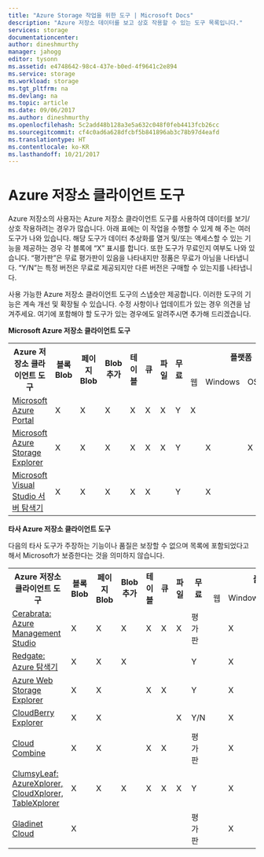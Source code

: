 ```yaml
---
title: "Azure Storage 작업을 위한 도구 | Microsoft Docs"
description: "Azure 저장소 데이터를 보고 상호 작용할 수 있는 도구 목록입니다."
services: storage
documentationcenter: 
author: dineshmurthy
manager: jahogg
editor: tysonn
ms.assetid: e4748642-98c4-437e-b0ed-4f9641c2e894
ms.service: storage
ms.workload: storage
ms.tgt_pltfrm: na
ms.devlang: na
ms.topic: article
ms.date: 09/06/2017
ms.author: dineshmurthy
ms.openlocfilehash: 5c2add48b128a3e5a632c048f0feb4413fcb26cc
ms.sourcegitcommit: cf4c0ad6a628dfcbf5b841896ab3c78b97d4eafd
ms.translationtype: HT
ms.contentlocale: ko-KR
ms.lasthandoff: 10/21/2017
---
```

# <a name="azure-storage-client-tools"></a>Azure 저장소 클라이언트 도구
Azure 저장소의 사용자는 Azure 저장소 클라이언트 도구를 사용하여 데이터를 보기/상호 작용하려는 경우가 많습니다. 아래 표에는 이 작업을 수행할 수 있게 해 주는 여러 도구가 나와 있습니다. 해당 도구가 데이터 추상화를 열거 및/또는 액세스할 수 있는 기능을 제공하는 경우 각 블록에 “X” 표시를 합니다. 또한 도구가 무료인지 여부도 나와 있습니다. “평가판”은 무료 평가판이 있음을 나타내지만 정품은 무료가 아님을 나타냅니다. “Y/N”는 특정 버전은 무료로 제공되지만 다른 버전은 구매할 수 있는지를 나타냅니다.

사용 가능한 Azure 저장소 클라이언트 도구의 스냅숏만 제공합니다. 이러한 도구의 기능은 계속 개선 및 확장될 수 있습니다. 수정 사항이나 업데이트가 있는 경우 의견을 남겨주세요. 여기에 포함해야 할 도구가 있는 경우에도 알려주시면 추가해 드리겠습니다.

**Microsoft Azure 저장소 클라이언트 도구**

<table>
  <tr>
    <th rowspan="2">Azure 저장소 클라이언트 도구</th>
    <th rowspan="2">블록 Blob</th>
    <th rowspan="2">페이지 Blob</th>
    <th rowspan="2">Blob 추가</th>
    <th rowspan="2">테이블</th>
    <th rowspan="2">큐</th>
    <th rowspan="2">파일</th>
    <th rowspan="2">무료</th>
    <th colspan="4">플랫폼</th>
  </tr>
  <tr>
    <td>웹</td>
    <td>Windows</td>
    <td>OSX</td>
    <td>Linux</td>
  </tr>
  <tr>
    <td><a href="https://azure.microsoft.com/features/azure-portal/">Microsoft Azure Portal</a></td>
    <td>X</td>
    <td>X</td>
    <td>X</td>
    <td>X</td>
    <td>X</td>
    <td>X</td>
    <td>Y</td>
    <td>X</td>
    <td></td>
    <td></td>
    <td></td>
  </tr>
  <tr>
    <td><a href="http://storageexplorer.com/">Microsoft Azure Storage Explorer</a></td>
    <td>X</td>
    <td>X</td>
    <td>X</td>
    <td>X</td>
    <td>X</td>
    <td>X</td>
    <td>Y</td>
    <td></td>
    <td>X</td>
    <td>X</td>
    <td>X</td>
  </tr>
  <tr>
    <td><a href="https://www.visualstudio.com/features/azure-tools-vs.aspx">Microsoft Visual Studio 서버 탐색기</a></td>
    <td>X</td>
    <td>X</td>
    <td>X</td>
    <td>X</td>
    <td>X</td>
    <td></td>
    <td>Y</td>
    <td></td>
    <td>X</td>
    <td></td>
    <td></td>
  </tr>
</table>

**타사 Azure 저장소 클라이언트 도구**

다음의 타사 도구가 주장하는 기능이나 품질은 보장할 수 없으며 목록에 포함되었다고 해서 Microsoft가 보증한다는 것을 의미하지 않습니다.

<table>
  <tr>
    <th rowspan="2">Azure 저장소 클라이언트 도구</th>
    <th rowspan="2">블록 Blob</th>
    <th rowspan="2">페이지 Blob</th>
    <th rowspan="2">Blob 추가</th>
    <th rowspan="2">테이블</th>
    <th rowspan="2">큐</th>
    <th rowspan="2">파일</th>
    <th rowspan="2">무료</th>
    <th colspan="4">플랫폼</th>
  </tr>
  <tr>
    <td>웹</td>
    <td>Windows</td>
    <td>OSX</td>
    <td>Linux</td>
  </tr>
  <tr>
    <td><a href="http://www.cerebrata.com/products/azure-management-studio/introduction">Cerabrata: Azure Management Studio</a></td>
    <td>X</td>
    <td>X</td>
    <td>X</td>
    <td>X</td>
    <td>X</td>
    <td>X</td>
    <td>평가판</td>
    <td></td>
    <td>X</td>
    <td></td>
    <td></td>
  </tr>
  <tr>
    <td><a href="https://www.red-gate.com/products/azure-development/azure-explorer/index">Redgate: Azure 탐색기</a></td>
    <td>X</td>
    <td>X</td>
    <td>X</td>
    <td></td>
    <td></td>
    <td></td>
    <td>Y</td>
    <td></td>
    <td>X</td>
    <td></td>
    <td></td>
  </tr>
  <tr>
    <td><a href="https://github.com/sebagomez/azurestorageexplorer">Azure Web Storage Explorer</a></td>
    <td>X</td>
    <td>X</td>
    <td></td>
    <td>X</td>
    <td>X</td>
    <td></td>
    <td>Y</td>
    <td></td>
    <td>X</td>
    <td></td>
    <td></td>
  </tr>
  <tr>
    <td><a href="http://www.cloudberrylab.com/explorer/microsoft-azure.aspx">CloudBerry Explorer</a></td>
    <td>X</td>
    <td>X</td>
    <td></td>
    <td></td>
    <td></td>
    <td>X</td>
    <td>Y/N</td>
    <td></td>
    <td>X</td>
    <td></td>
    <td></td>
  </tr>
  <tr>
    <td><a href="http://www.gapotchenko.com/cloudcombine">Cloud Combine</a></td>
    <td>X</td>
    <td>X</td>
    <td></td>
    <td>X</td>
    <td>X</td>
    <td></td>
    <td>평가판</td>
    <td></td>
    <td>X</td>
    <td></td>
    <td></td>
  </tr>
  <tr>
    <td><a href="http://clumsyleaf.com">ClumsyLeaf: AzureXplorer, CloudXplorer, TableXplorer</a></td>
    <td>X</td>
    <td>X</td>
    <td>X</td>
    <td>X</td>
    <td>X</td>
    <td>X</td>
    <td>Y</td>
    <td></td>
    <td>X</td>
    <td></td>
    <td></td>
  </tr>
  <tr>
    <td><a href="http://www.gladinet.com/Azure-Storage/index.htm">Gladinet Cloud</a></td>
    <td>X</td>
    <td></td>
    <td></td>
    <td></td>
    <td></td>
    <td></td>
    <td>평가판</td>
    <td></td>
    <td>X</td>
    <td></td>
    <td></td>
  </tr>
</table>
